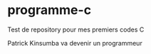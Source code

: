 # programme-c
Test de repository pour mes premiers codes C

Patrick Kinsumba va devenir un programmeur
